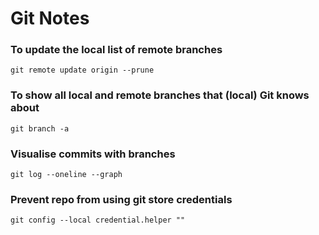 # Git Notes

### To update the local list of remote branches
`git remote update origin --prune`

### To show all local and remote branches that (local) Git knows about
`git branch -a`

### Visualise commits with branches
`git log --oneline --graph`

### Prevent repo from using git store credentials
`git config --local credential.helper ""`